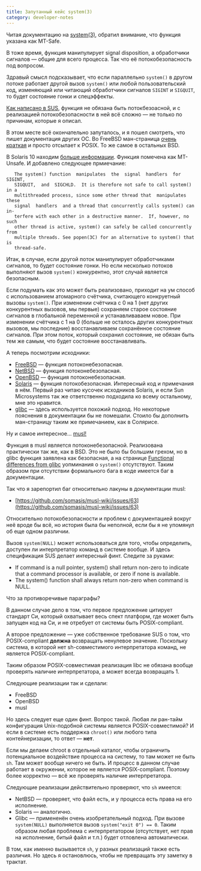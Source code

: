 ```yaml
---
title: Запутанный кейс system(3)
category: developer-notes
---
```


Читая документацию на [system(3)](https://man7.org/linux/man-pages/man3/system.3.html), обратил внимание, что функция указана как MT-Safe.

В тоже время, функция манипулирует signal disposition, а обработчики сигналов — общие для всего процесса. Так что её потокобезопасность под вопросом.

Здравый смысл подсказывает, что если параллельно `system()` в другом потоке работает другой вызов `system()` или любой пользовательский код, изменяющий или читающий обработчики сигналов `SIGINT` и `SIGQUIT`, то будет состояние гонки и спецэффекты.

[Как написано в SUS](https://pubs.opengroup.org/onlinepubs/9699919799/functions/system.html), функция не обязана быть потокбезоасной, и с реализацией потокобезопасности в ней всё сложно — не только по причинам, которые я описал.

В этом месте всё окончательно запуталось, и я пошел смотреть, что пишет документация других ОС. Во FreeBSD ман-страница [очень краткая](https://www.freebsd.org/cgi/man.cgi?query=system&apropos=0&sektion=0&manpath=FreeBSD+13.0-RELEASE+and+Ports&arch=default&format=html) и просто отсылает к POSIX. То же самое в остальных BSD.

В Solaris 10 находим [больше информации](https://www.freebsd.org/cgi/man.cgi?query=system&apropos=0&sektion=0&manpath=SunOS+5.10&arch=default&format=html). Функция помечена как MT-Unsafe. И добавлено следующее прмиечание:

       The system() function  manipulates  the	signal	handlers  for  SIGINT,
       SIGQUIT,	 and  SIGCHLD.	It is therefore	not safe to call system() in a
       multithreaded process, since some other thread that  manipulates	 these
       signal  handlers	 and a thread that concurrently	calls system() can in-
       terfere with each other in a destructive	manner.	 If, however, no  such
       other thread is active, system()	can safely be called concurrently from
       multiple	threads. See popen(3C) for an alternative to system() that  is
       thread-safe.

Итак, в случае, если другой поток манипулирует обработчиками сигналов, то будет состояние гонки. Но если несколько потоков выполняют вызов `system()` конкурентно, этот случай является безопасным.

Если подумать как это может быть реализовано, приходит на ум способ с использованием атомарного счётчика, считающего конкруетный вызовы `system()`. При изменении счётчика с 0 на 1 (нет других конкурентных вызовов, мы первые) сохраняем старое состояние сигналов в глобальной переменной и устанавливаваем новое. При изменении счётчика с 1 на 0 (больше не осталось других конкурентных вызовов, мы последние) восстанавливаем сохранённое состояние сигналов. При этом поток, который сохранил состояние, не обязан быть тем же самым, что будет состояние восстанавливать.

А теперь посмотрим исходники:

* [FreeBSD](https://github.com/freebsd/freebsd-src/blob/main/lib/libc/stdlib/system.c) — функция потоконебезопасная.
* [NetBSD](https://github.com/NetBSD/src/blob/trunk/lib/libc/stdlib/system.c) — функция потоконебезопасная.
* [OpenBSD](https://github.com/openbsd/src/blob/master/lib/libc/stdlib/system.c) — функция потоконебезопасная.
* [Solaris](https://github.com/illumos/illumos-gate/blob/9ecd05bdc59e4a1091c51ce68cce2028d5ba6fd1/usr/src/lib/libc/port/stdio/system.c) — функция потокобезопасная. Интересный код и примечания в нём. Первый раз читаю кусочек исходников Solaris, и если Sun Microsystems так же ответственно подходила ко всему остальному, мне это нравится.
* [glibc](https://sourceware.org/git/?p=glibc.git;a=blob;f=sysdeps/posix/system.c;hb=ed3ce71f5c64c5f07cbde0ef03554ea8950d8f2c) — здесь используется похожий подход. Но некоторые пояснения в документации бы не помешали. Стоило бы дополнить ман-страницу таким же примечанием, как в Солярисе.

Ну и самое интересное... [musl!](https://git.musl-libc.org/cgit/musl/tree/src/process/system.c)

Функция в musl является потоконебезопасной. Реализована практически так же, как в BSD. Это не было бы большим грехом, но в glibc функция заявлена как безопасная, а на странице [Functional differences from glibc](https://wiki.musl-libc.org/functional-differences-from-glibc.html) уопминания о `system()` отсутствуют. Таким образом при отсутствии формального бага в коде имеется баг в документации.

Так что я зарепортил баг относительно лакуны в документации musl:

* [https://github.com/somasis/musl-wiki/issues/63](https://github.com/somasis/musl-wiki/issues/63)

Относительно потокобезопасности и проблем с документацией вокруг неё вроде бы всё, но история была бы неполной, если бы я не упомянул об еще одном различии.

Вызов `system(NULL)` может использоваться для того, чтобы определить, доступен ли интерпретатор команд в системе вообще. И здесь спецификация SUS делает интересный финт. Следите за руками:

* If command is a null pointer, system() shall return non-zero to indicate that a command processor is available, or zero if none is available.
* The system() function shall always return non-zero when command is NULL.

Что за противоречивые параграфы?

В данном случае дело в том, что первое предложение цитирует стандарт Си, который охватывает весь спект платформ, где может быть запущен код на Си, и не отребует от системы быть POSIX-compliant.

А второе предложение — уже собственное требование SUS о том, что POSIX-compliant **должна** возвращать ненулевое значение. Поскольку система, в которой нет sh-совместимого интерпретатора команд, не является POSIX-compliant.

Таким образом POSIX-совместимая реализация libc не обязана вообще проверять наличие интерпретатора, а может всегда возвращать 1.

Следующие реализации так и сделали:

* FreeBSD
* OpenBSD
* musl

Но здесь следует еще один финт. Вопрос такой. Любая ли ран-тайм конфигурация Unix-подобной системы является POSIX-совместимой? И если в системе есть поддержка `chroot()` или любого типа контейнеризации, то ответ — **нет**.

Если мы делаем chroot в отдельный каталог, чтобы ограничить потенциальное воздействие процесса на систему, то там может не быть `sh`. Там может вообще ничего не быть. И процесс в данном случае работает в окружении, которое не является POSIX-compliant. Поэтому более корректно — всё же проверять наличие интерпретатора.

Следующие реализации действительно проверяют, что `sh` имеется:

* NetBSD — проверяет, что файл есть, и у процесса есть права на его исполнение.
* Solaris — аналогично.
* Glibc — примененён очень изобретательный подход. При вызове `system(NULL)` выполняется вызов `system("exit 0") == 0`. Таким образом любая проблема с интерпретатором (отсутствует, нет прав на исполнение, битый файл и т.п.) будет отловлена автоматически.

В том, как именно вызывается `sh`, у разных реализаций также есть различия. Но здесь я остановлюсь, чтобы не превращать эту заметку в трактат.
